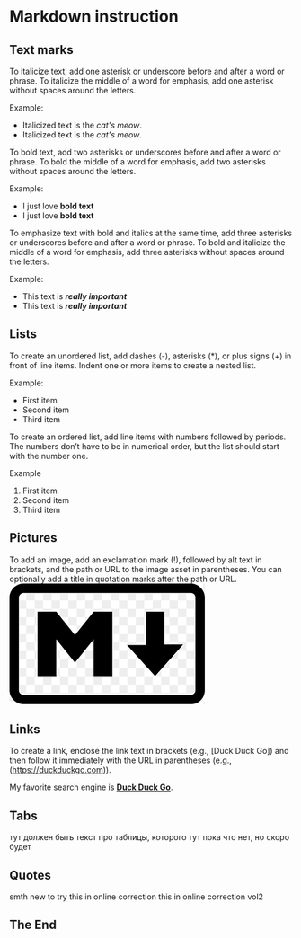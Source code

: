 # Markdown instruction

## Text marks
To italicize text, add one asterisk or underscore before and after a word or phrase. To italicize the middle of a word for emphasis, add one asterisk without spaces around the letters. 

Example: 
- Italicized text is the *cat's meow*.
- Italicized text is the _cat's meow_.

To bold text, add two asterisks or underscores before and after a word or phrase. To bold the middle of a word for emphasis, add two asterisks without spaces around the letters.

Example: 
- I just love **bold text**
- I just love __bold text__

To emphasize text with bold and italics at the same time, add three asterisks or underscores before and after a word or phrase. To bold and italicize the middle of a word for emphasis, add three asterisks without spaces around the letters.

Example:
- This text is __*really important*__
- This text is **_really important_**

## Lists

To create an unordered list, add dashes (-), asterisks (*), or plus signs (+) in front of line items. Indent one or more items to create a nested list.

Example: 
- First item
- Second item
- Third item

To create an ordered list, add line items with numbers followed by periods. The numbers don’t have to be in numerical order, but the list should start with the number one.

Example
1. First item
2. Second item
3. Third item

## Pictures

To add an image, add an exclamation mark (!), followed by alt text in brackets, and the path or URL to the image asset in parentheses. You can optionally add a title in quotation marks after the path or URL.
![markdown logo](clipart.png)

## Links
To create a link, enclose the link text in brackets (e.g., [Duck Duck Go]) and then follow it immediately with the URL in parentheses (e.g., (https://duckduckgo.com)).

My favorite search engine is **[Duck Duck Go](https://duckduckgo.com)**.

## Tabs
тут должен быть текст про таблицы, которого тут пока что нет, но скоро будет

## Quotes
smth new to try
this in online correction
this in online correction vol2

## The End

[def]: C:\temp\clipart.png

